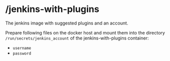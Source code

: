 # /jenkins-with-plugins

The jenkins image with suggested plugins and an account.

Prepare following files on the docker host and mount them into the directory `/run/secrets/jenkins_account` of the jenkins-with-plugins container:

- `username`
- `password`
